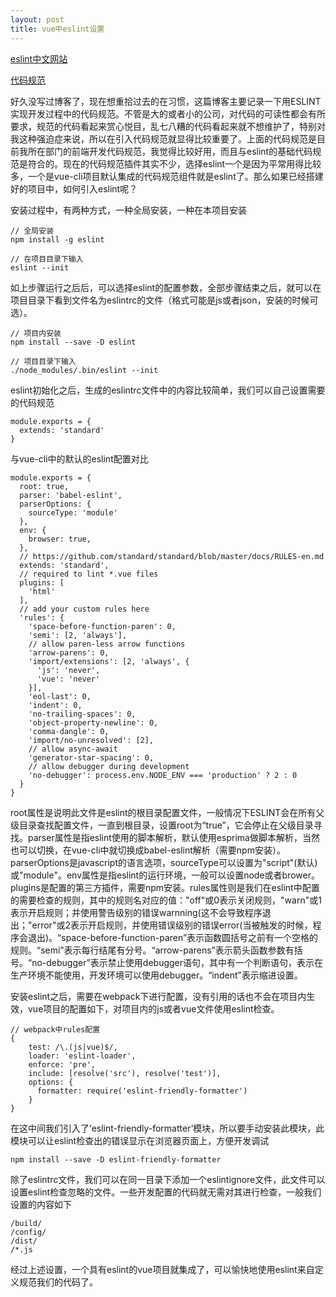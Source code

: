 ```yaml
---
layout: post
title: vue中eslint设置
---
```


[eslint中文网站](http://eslint.cn/)

[代码规范](https://github.com/bilibili-fe/spec)

好久没写过博客了，现在想重拾过去的在习惯，这篇博客主要记录一下用ESLINT实现开发过程中的代码规范。不管是大的或者小的公司，对代码的可读性都会有所要求，规范的代码看起来赏心悦目，乱七八糟的代码看起来就不想维护了，特别对我这种强迫症来说，所以在引入代码规范就显得比较重要了。上面的代码规范是目前我所在部门的前端开发代码规范，我觉得比较好用，而且与eslint的基础代码规范是符合的。现在的代码规范插件其实不少，选择eslint一个是因为平常用得比较多，一个是vue-cli项目默认集成的代码规范组件就是eslint了。那么如果已经搭建好的项目中，如何引入eslint呢？

安装过程中，有两种方式，一种全局安装，一种在本项目安装
~~~
// 全局安装
npm install -g eslint

// 在项目目录下输入
eslint --init
~~~

如上步骤运行之后后，可以选择eslint的配置参数，全部步骤结束之后，就可以在项目目录下看到文件名为eslintrc的文件（格式可能是js或者json，安装的时候可选）。

~~~
// 项目内安装
npm install --save -D eslint

// 项目目录下输入
./node_modules/.bin/eslint --init
~~~

eslint初始化之后，生成的eslintrc文件中的内容比较简单，我们可以自己设置需要的代码规范

~~~
module.exports = {
  extends: 'standard'
}
~~~

与vue-cli中的默认的eslint配置对比

~~~
module.exports = {
  root: true,
  parser: 'babel-eslint',
  parserOptions: {
    sourceType: 'module'
  },
  env: {
    browser: true,
  },
  // https://github.com/standard/standard/blob/master/docs/RULES-en.md
  extends: 'standard',
  // required to lint *.vue files
  plugins: [
    'html'
  ],
  // add your custom rules here
  'rules': {
    'space-before-function-paren': 0,
    'semi': [2, 'always'],
    // allow paren-less arrow functions
    'arrow-parens': 0,
    'import/extensions': [2, 'always', {
      'js': 'never',
      'vue': 'never'
    }],
    'eol-last': 0,
    'indent': 0,
    'no-trailing-spaces': 0,
    'object-property-newline': 0,
    'comma-dangle': 0,
    'import/no-unresolved': [2],
    // allow async-await
    'generator-star-spacing': 0,
    // allow debugger during development
    'no-debugger': process.env.NODE_ENV === 'production' ? 2 : 0
  }
}
~~~

root属性是说明此文件是eslint的根目录配置文件，一般情况下ESLINT会在所有父级目录查找配置文件，一直到根目录，设置root为“true”，它会停止在父级目录寻找。parser属性是指eslint使用的脚本解析，默认使用esprima做脚本解析，当然也可以切换，在vue-cli中就切换成babel-eslint解析（需要npm安装）。parserOptions是javascript的语言选项，sourceType可以设置为"script"(默认)或"module"。env属性是指eslint的运行环境，一般可以设置node或者brower。plugins是配置的第三方插件，需要npm安装。rules属性则是我们在eslint中配置的需要检查的规则，其中的规则名对应的值："off"或0表示关闭规则，"warn"或1表示开启规则；并使用警告级别的错误warnning(这不会导致程序退出；"error"或2表示开启规则，并使用错误级别的错误error(当被触发的时候，程序会退出)。“space-before-function-paren”表示函数圆括号之前有一个空格的规则。“semi”表示每行结尾有分号。“arrow-parens”表示箭头函数参数有括号。“no-debugger”表示禁止使用debugger语句，其中有一个判断语句，表示在生产环境不能使用，开发环境可以使用debugger。“indent”表示缩进设置。

安装eslint之后，需要在webpack下进行配置，没有引用的话也不会在项目内生效，vue项目的配置如下，对项目内的js或者vue文件使用eslint检查。

~~~
// webpack中rules配置
{
    test: /\.(js|vue)$/,
    loader: 'eslint-loader',
    enforce: 'pre',
    include: [resolve('src'), resolve('test')],
    options: {
      formatter: require('eslint-friendly-formatter')
    }
}
~~~

在这中间我们引入了‘eslint-friendly-formatter’模块，所以要手动安装此模块，此模块可以让eslint检查出的错误显示在浏览器页面上，方便开发调试

~~~
npm install --save -D eslint-friendly-formatter
~~~

除了eslintrc文件，我们可以在同一目录下添加一个eslintignore文件，此文件可以设置eslint检查忽略的文件。一些开发配置的代码就无需对其进行检查，一般我们设置的内容如下

~~~
/build/
/config/
/dist/
/*.js
~~~

经过上述设置，一个具有eslint的vue项目就集成了，可以愉快地使用eslint来自定义规范我们的代码了。
